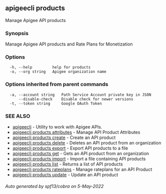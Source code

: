 ## apigeecli products

Manage Apigee API products

### Synopsis

Manage Apigee API products and Rate Plans for Monetization

### Options

```
  -h, --help         help for products
  -o, --org string   Apigee organization name
```

### Options inherited from parent commands

```
  -a, --account string   Path Service Account private key in JSON
      --disable-check    Disable check for newer versions
  -t, --token string     Google OAuth Token
```

### SEE ALSO

* [apigeecli](apigeecli.md)	 - Utility to work with Apigee APIs.
* [apigeecli products attributes](apigeecli_products_attributes.md)	 - Manage API Product Attributes
* [apigeecli products create](apigeecli_products_create.md)	 - Create an API product
* [apigeecli products delete](apigeecli_products_delete.md)	 - Deletes an API product from an organization
* [apigeecli products export](apigeecli_products_export.md)	 - Export API products to a file
* [apigeecli products get](apigeecli_products_get.md)	 - Gets an API product from an organization
* [apigeecli products import](apigeecli_products_import.md)	 - Import a file containing API products
* [apigeecli products list](apigeecli_products_list.md)	 - Returns a list of API products
* [apigeecli products rateplans](apigeecli_products_rateplans.md)	 - Manage rateplans for an API Product
* [apigeecli products update](apigeecli_products_update.md)	 - Update an API product

###### Auto generated by spf13/cobra on 5-May-2022
